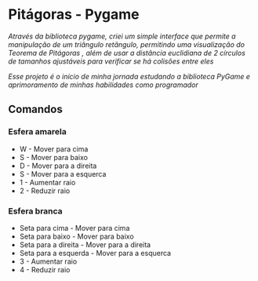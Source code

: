 # Pitágoras - Pygame

*Através da biblioteca pygame, criei um simple interface  que permite a manipulação de um triângulo retângulo, permitindo uma visualização do Teorema de Pitágoras , além de usar a distância euclidiana de 2 círculos de tamanhos ajustáveis para verificar se há colisões entre eles*

*Esse projeto é o início de minha jornada estudando a biblioteca PyGame e aprimoramento de minhas habilidades como programador*

## Comandos
### Esfera amarela
- W - Mover para cima
- S - Mover para baixo
- D - Mover para a direita
- S - Mover para a esquerca
- 1 - Aumentar raio
- 2 - Reduzir raio

### Esfera branca
- Seta para cima - Mover para cima
- Seta para baixo - Mover para baixo
- Seta para a direita - Mover para a direita
- Seta para a esquerda - Mover para a esquerca
- 3 - Aumentar raio
- 4 - Reduzir raio